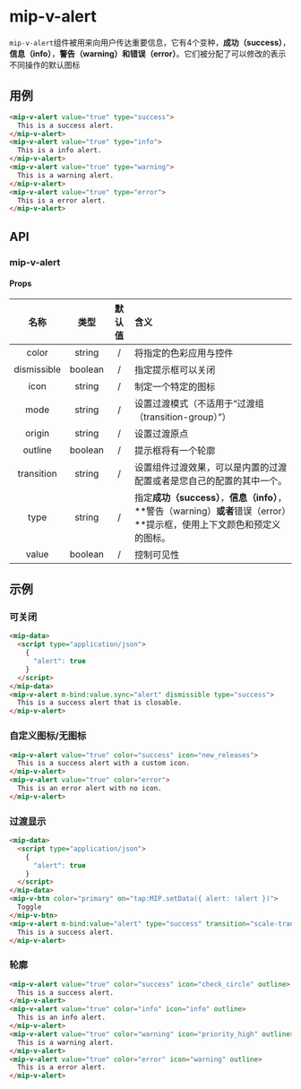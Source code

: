 # mip-v-alert

`mip-v-alert`组件被用来向用户传达重要信息，它有4个变种，**成功（success）**，**信息（info）**，**警告（warning）**和**错误（error）**。它们被分配了可以修改的表示不同操作的默认图标

## 用例

```html
<mip-v-alert value="true" type="success">
  This is a success alert.
</mip-v-alert>
<mip-v-alert value="true" type="info">
  This is a info alert.
</mip-v-alert>
<mip-v-alert value="true" type="warning">
  This is a warning alert.
</mip-v-alert>
<mip-v-alert value="true" type="error">
  This is a error alert.
</mip-v-alert>
```

## API

### mip-v-alert

#### Props

名称|类型|默认值|含义
:--:|:--:|:--:|:---
color|string|/|将指定的色彩应用与控件
dismissible|boolean|/|指定提示框可以关闭
icon|string|/|制定一个特定的图标
mode|string|/|设置过渡模式（不适用于“过渡组（transition-group）”）
origin|string|/|设置过渡原点
outline|boolean|/|提示框将有一个轮廓
transition|string|/|设置组件过渡效果，可以是内置的过渡配置或者是您自己的配置的其中一个。
type|string|/|指定**成功（success）**，**信息（info）**，**警告（warning）**或者**错误（error）**提示框，使用上下文颜色和预定义的图标。
value|boolean|/|控制可见性

## 示例

### 可关闭

```html
<mip-data>
  <script type="application/json">
    {
      "alert": true
    }
  </script>
</mip-data>
<mip-v-alert m-bind:value.sync="alert" dismissible type="success">
  This is a success alert that is closable.
</mip-v-alert>
```

### 自定义图标/无图标

```html
<mip-v-alert value="true" color="success" icon="new_releases">
  This is a success alert with a custom icon.
</mip-v-alert>
<mip-v-alert value="true" color="error">
  This is an error alert with no icon.
</mip-v-alert>
```

### 过渡显示

```html
<mip-data>
  <script type="application/json">
    {
      "alert": true
    }
  </script>
</mip-data>
<mip-v-btn color="primary" on="tap:MIP.setData({ alert: !alert })">
  Toggle
</mip-v-btn>
<mip-v-alert m-bind:value="alert" type="success" transition="scale-transition">
  This is a success alert.
</mip-v-alert>
```

### 轮廓

```html
<mip-v-alert value="true" color="success" icon="check_circle" outline>
  This is a success alert.
</mip-v-alert>
<mip-v-alert value="true" color="info" icon="info" outline>
  This is an info alert.
</mip-v-alert>
<mip-v-alert value="true" color="warning" icon="priority_high" outline>
  This is a warning alert.
</mip-v-alert>
<mip-v-alert value="true" color="error" icon="warning" outline>
  This is a error alert.
</mip-v-alert>
```
